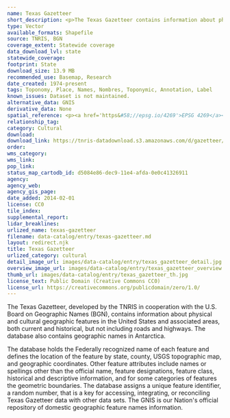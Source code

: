```yaml
---
name: Texas Gazetteer
short_description: <p>The Texas Gazetteer contains information about physical and cultural geographic features in Texas</p>
type: Vector
available_formats: Shapefile
source: TNRIS, BGN
coverage_extent: Statewide coverage
data_download_lvl: state
statewide_coverage: 
footprint: State
download_size: 13.9 MB
recommended_use: Basemap, Research
date_created: 1974-present
tags: Toponomy, Place, Names, Nombres, Toponymic, Annotation, Label
known_issues: Dataset is not maintained.
alternative_data: GNIS
derivative_data: None
spatial_reference: <p><a href='https&#58;//epsg.io/4269'>EPSG 4269</a></p>
relationship_tag: 
category: Cultural
download: 
download_link: https://tnris-datadownload.s3.amazonaws.com/d/gazetteer/state/tx/gazetteer_tx.zip
order: 
wms_category: 
wms_link: 
pop_link: 
status_map_cartodb_id: d5084e86-dec9-11e4-afda-0e0c41326911
agency: 
agency_web: 
agency_gis_page: 
date_added: 2014-02-01
license: CC0
tile_index: 
supplemental_report: 
lidar_breaklines: 
urlized_name: texas-gazetteer
filename: data-catalog/entry/texas-gazetteer.md
layout: redirect.njk
title: Texas Gazetteer
urlized_category: cultural
detail_image_url: images/data-catalog/entry/texas_gazetteer_detail.jpg
overview_image_url: images/data-catalog/entry/texas_gazetteer_overview.jpg
thumb_url: images/data-catalog/entry/texas_gazetteer_th.jpg
license_text: Public Domain (Creative Commons CC0)
license_url: https://creativecommons.org/publicdomain/zero/1.0/
---
```


The Texas Gazetteer, developed by the TNRIS in cooperation with the U.S. Board on Geographic Names (BGN), contains information about physical and cultural geographic features in the United States and associated areas, both current and historical, but not including roads and highways. The database also contains geographic names in Antarctica. 

The database holds the Federally recognized name of each feature and defines the location of the feature by state, county, USGS topographic map, and geographic coordinates. Other feature attributes include names or spellings other than the official name, feature designations, feature class, historical and descriptive information, and for some categories of features the geometric boundaries. The database assigns a unique feature identifier, a random number, that is a key for accessing, integrating, or reconciling Texas Gazetteer data with other data sets. The GNIS is our Nation's official repository of domestic geographic feature names information.



